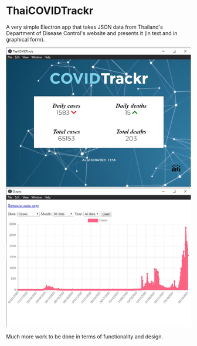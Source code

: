 # ThaiCOVIDTrackr
A very simple Electron app that takes JSON data from Thailand's Department of Disease Control's website and presents it (in text and in graphical form).

![Home page screenshot](https://github.com/mythicalbadger/COVIDTrackr/blob/main/screenshots/third_build/third_build_index.jpg)
![Graph page screenshot](https://github.com/mythicalbadger/COVIDTrackr/blob/main/screenshots/third_build/third_build_graph.jpg)

Much more work to be done in terms of functionality and design.
